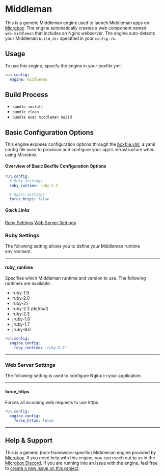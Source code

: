 # Middleman

This is a generic Middleman engine used to launch Middleman apps on [Microbox](http://microbox.cloud). The engine automatically creates a web component named `web.middleman` that includes an Nginx webserver. The engine auto-detects your Middleman `build_dir` specified in your `config.rb`.

## Usage
To use this engine, specify the engine in your boxfile.yml:

```yaml
run.config:
  engine: middleman
```

## Build Process
- `bundle install`
- `bundle clean`
- `bundle exec middleman build`

## Basic Configuration Options

This engine exposes configuration options through the [boxfile.yml](https://docs.microbox.cloud/app-config/boxfile/), a yaml config file used to provision and configure your app's infrastructure when using Microbox.

#### Overview of Basic Boxfile Configuration Options
```yaml
run.config:
  # Ruby Settings
  ruby_runtime: ruby-2.2

  # Nginx Settings
  force_https: false
```

##### Quick Links
[Ruby Settings](#ruby-settings)
[Web Server Settings](#web-server-settings)

### Ruby Settings
The following setting allows you to define your Middleman runtime environment.

---

#### ruby_runtime
Specifies which Middleman runtime and version to use. The following runtimes are available:

- ruby-1.9
- ruby-2.0
- ruby-2.1
- ruby-2.2 *(default)*
- ruby-2.3
- jruby-1.6
- jruby-1.7
- jruby-9.0

```yaml
run.config:
  engine.config:
    ruby_runtime: 'ruby-2.2'
```

---

### Web Server Settings
The following setting is used to configure Nginx in your application.

---

#### force_https
Forces all incoming web requests to use https.

```yaml
run.config:
  engine.config:
    force_https: false
```

---

## Help & Support
This is a generic (non-framework-specific) Middleman engine provided by [Microbox](http://microbox.cloud). If you need help with this engine, you can reach out to us in the [Microbox Discord](https://discord.gg/MCDdHfy). If you are running into an issue with the engine, feel free to [create a new issue on this project](https://github.com/mu-box/microbox-engine-ruby/issues/new).
